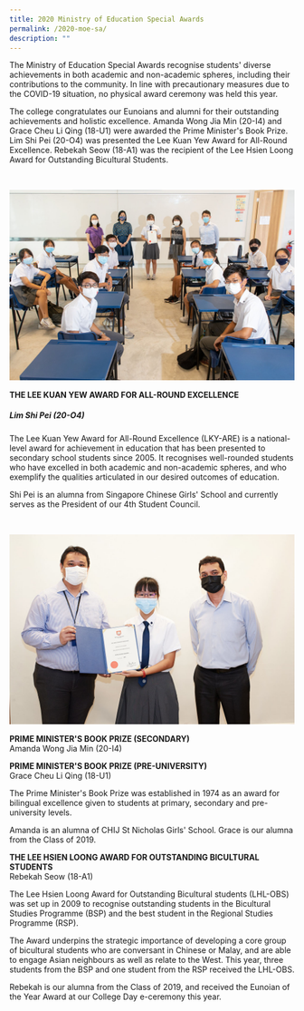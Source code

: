 ```yaml
---
title: 2020 Ministry of Education Special Awards
permalink: /2020-moe-sa/
description: ""
---
```


The Ministry of Education Special Awards recognise students' diverse achievements in both academic and non-academic spheres, including their contributions to the community. In line with precautionary measures due to the COVID-19 situation, no physical award ceremony was held this year.

The college congratulates our Eunoians and alumni for their outstanding achievements and holistic excellence. Amanda Wong Jia Min (20-I4) and Grace Cheu Li Qing (18-U1) were awarded the Prime Minister's Book Prize. Lim Shi Pei (20-O4) was presented the Lee Kuan Yew Award for All-Round Excellence. Rebekah Seow (18-A1) was the recipient of the Lee Hsien Loong Award for Outstanding Bicultural Students.

<br>

![](/images/Features/2020-MOE-SA1.jpeg)

**THE LEE KUAN YEW AWARD FOR ALL-ROUND EXCELLENCE**
##### Lim Shi Pei (20-O4)

The Lee Kuan Yew Award for All-Round Excellence (LKY-ARE) is a national-level award for achievement in education that has been presented to secondary school students since 2005. It recognises well-rounded students who have excelled in both academic and non-academic spheres, and who exemplify the qualities articulated in our desired outcomes of education.

Shi Pei is an alumna from Singapore Chinese Girls' School and currently serves as the President of our 4th Student Council.

<br>

![](/images/Features/2020-MOE-SA2.jpeg)

**PRIME MINISTER'S BOOK PRIZE (SECONDARY)**
<br>Amanda Wong Jia Min (20-I4)


**PRIME MINISTER'S BOOK PRIZE (PRE-UNIVERSITY)**
<br>Grace Cheu Li Qing (18-U1)

The Prime Minister's Book Prize was established in 1974 as an award for bilingual excellence given to students at primary, secondary and pre-university levels.

Amanda is an alumna of CHIJ St Nicholas Girls' School. Grace is our alumna from the Class of 2019.

**THE LEE HSIEN LOONG AWARD FOR OUTSTANDING BICULTURAL STUDENTS**
<br>Rebekah Seow (18-A1)

The Lee Hsien Loong Award for Outstanding Bicultural students (LHL-OBS) was set up in 2009 to recognise outstanding students in the Bicultural Studies Programme (BSP) and the best student in the Regional Studies Programme (RSP).

The Award underpins the strategic importance of developing a core group of bicultural students who are conversant in Chinese or Malay, and are able to engage Asian neighbours as well as relate to the West. This year, three students from the BSP and one student from the RSP received the LHL-OBS.

Rebekah is our alumna from the Class of 2019, and received the Eunoian of the Year Award at our College Day e-ceremony this year.